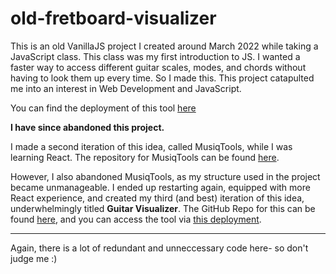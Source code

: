 # old-fretboard-visualizer
This is an old VanillaJS project I created around March 2022 while taking a JavaScript class. This class was my first introduction to JS.
I wanted a faster way to access different guitar scales, modes, and chords without having to look them up every time. So I made this.
This project catapulted me into an interest in Web Development and JavaScript.

You can find the deployment of this tool [here](https://old-fretboard-visualizer.vercel.app/)

**I have since abandoned this project.**

I made a second iteration of this idea, called MusiqTools, while I was learning React. The repository for MusiqTools can be found [here](https://github.com/JoshSilveous/musiqtools).

However, I also abandoned MusiqTools, as my structure used in the project became unmanageable. I ended up restarting again, equipped with more React experience, and created my third (and best) iteration of this idea, underwhelmingly titled **Guitar Visualizer**.
The GitHub Repo for this can be found [here](https://github.com/JoshSilveous/guitar-visualizer), and you can access the tool via [this deployment](https://guitar-visualizer.vercel.app/).

**** 
Again, there is a lot of redundant and unneccessary code here- so don't judge me :)
